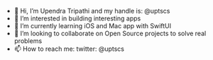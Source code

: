 - 👋 Hi, I’m Upendra Tripathi and my handle is: @uptscs
- 👀 I’m interested in building interesting apps
- 🌱 I’m currently learning iOS and Mac app with SwiftUI
- 💞️ I’m looking to collaborate on Open Source projects to solve real problems
- 📫 How to reach me: twitter: @uptscs

<!---
uptscs/uptscs is a ✨ special ✨ repository because its `README.md` (this file) appears on your GitHub profile.
You can click the Preview link to take a look at your changes.
--->
